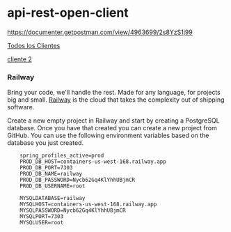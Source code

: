 # api-rest-open-client

https://documenter.getpostman.com/view/4963699/2s8YzS1j99

<a href="https://api-rest-open-client-production.up.railway.app/cliente/todosclientes"> Todos los Clientes</a>

<a href="https://api-rest-open-client-production.up.railway.app/cliente/2">cliente 2</a>


### Railway

Bring your code, we'll handle the rest. Made for any language, for projects big and small. [Railway](https://railway.app/) 
is the cloud that takes the complexity out of shipping software.

Create a new empty project in Railway and start by creating a PostgreSQL database. Once you have that created you can create
a new project from GitHub. You can use the following environment variables based on the database you just created. 

```properties
	spring_profiles_active=prod
	PROD_DB_HOST=containers-us-west-168.railway.app
	PROD_DB_PORT=7303
	PROD_DB_NAME=railway
	PROD_DB_PASSWORD=Nycb62Gq4KlYhhUBjmCR
	PROD_DB_USERNAME=root
	
	MYSQLDATABASE=railway
	MYSQLHOST=containers-us-west-168.railway.app
	MYSQLPASSWORD=Nycb62Gq4KlYhhUBjmCR
	MYSQLPORT=7303
	MYSQLUSER=root
	
```